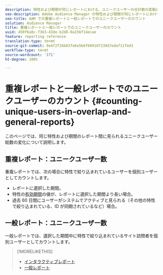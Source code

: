 ```yaml
---
description: 特性および期間が同じレポートにおける、ユニークユーザーの合計数の変動について説明します。
seo-description: Adobe Audience Manager の特性および期間が同じレポートにおける、ユニークユーザーの合計数の変動について説明します
seo-title: AAM での重複レポートと一般レポートでのユニークユーザーのカウント
solution: Audience Manager
title: 重複レポートと一般レポートでのユニークユーザーのカウント
uuid: 450f6a8c-f363-43de-b2d8-0a156f14ecae
feature: reporting reference
translation-type: tm+mt
source-git-commit: 9e4f2f26b83fe6e5b6f669107239d7edaf11fed3
workflow-type: tm+mt
source-wordcount: '171'
ht-degree: 100%

---
```



# 重複レポートと一般レポートでのユニークユーザーのカウント {#counting-unique-users-in-overlap-and-general-reports}

このページでは、同じ特性および期間のレポート間に見られるユニークユーザー総数の変化について説明します。

<!-- 

c_unique_user_counts.xml

 -->

## 重複レポート：ユニークユーザー数

重複レポートでは、次の場合に特性で絞り込まれているユーザーを個別ユーザーとしてカウントします。

* レポートに選択した期間。
* 特性の[有効期間](../features/traits/segment-ttl-explained.md)の値が、レポートに選択した期間より長い場合。
* 過去 60 日間にユーザーがシステムでアクティブと見られる（その他の特性で絞り込まれている、ID が同期されているなど）場合。

## 一般レポート：ユニークユーザー数

一般レポートでは、選択した期間中に特性で絞り込まれているサイト訪問者を個別ユーザーとしてカウントします。

>[!MORELIKETHIS]
>
>* [インタラクティブレポート](../reporting/dynamic-reports/dynamic-reports.md#interactive-and-overlap-reports)
>* [一般レポート](../reporting/general-reports.md#general-reports-overview)

